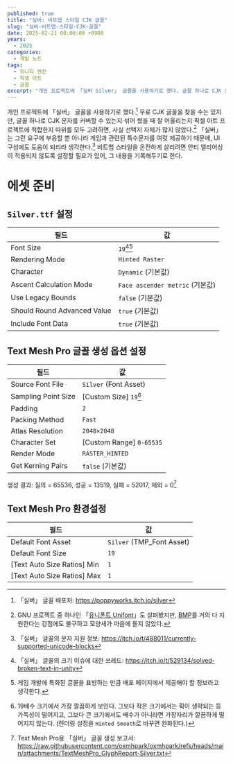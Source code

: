 ```yaml
---
published: true
title: "실버: 비트맵 스타일 CJK 글꼴"
slug: "실버-비트맵-스타일-CJK-글꼴"
date: 2025-02-21 00:00:00 +0900
years:
  - 2025
categories:
  - 개발 노트
tags:
  - 유니티 엔진
  - 픽셀 아트
  - 글꼴
excerpt: "개인 프로젝트에 「실버 Silver」 글꼴을 사용하기로 했다. 글꼴 하나로 CJK 문자를 커버할 수 있는지·섞어 썼을 때 잘 어울리는지·픽셀 아트 프로젝트에 적합한지 따위를 모두 고려하면 선택지가 많지 않은데, 「실버」는 그런 요구에 부응할 뿐 아니라 게임과 관련된 특수문자를 여럿 제공한다."
---
```

개인 프로젝트에 「실버」 글꼴을 사용하기로 했다.[^1] 무료 CJK 글꼴을 찾을 수는 있지만, 글꼴 하나로 CJK 문자를 커버할 수 있는지·섞어 썼을 때 잘 어울리는지·픽셀 아트 프로젝트에 적합한지 따위를 모두 고려하면, 사실 선택지 자체가 많지 않았다.[^2] 「실버」는 그런 요구에 부응할 뿐 아니라 게임과 관련된 특수문자를 여럿 제공하기 때문에, UI 구성에도 도움이 되리라 생각한다.[^3] 비트맵 스타일을 온전하게 살리려면 안티 앨리어싱이 적용되지 않도록 설정할 필요가 있어, 그 내용을 기록해두기로 한다.

[^1]: 「실버」 글꼴 배포처: <https://poppyworks.itch.io/silver>
[^2]: GNU 프로젝트 중 하나인 「[유니폰트 Unifont](https://unifoundry.com/unifont/index.html)」도 살펴봤지만, [BMP](/basic-multilingual-plane)를 거의 다 지원한다는 강점에도 불구하고 모양새가 마음에 들지 않았다.
[^3]: 「실버」 글꼴의 문자 지원 정보: <https://itch.io/t/488011/currently-supported-unicode-blocks>

# 에셋 준비

## `Silver.ttf` 설정

| 필드 | 값 |
|---|---|
| Font Size | `19`[^4][^5] |
| Rendering Mode | `Hinted Raster` |
| Character | `Dynamic` (기본값) |
| Ascent Calculation Mode | `Face ascender metric` (기본값) |
| Use Legacy Bounds | `false` (기본값) |
| Should Round Advanced Value | `true` (기본값) |
| Include Font Data | `true` (기본값) |

[^4]: 「실버」 글꼴의 크기 이슈에 대한 쓰레드: <https://itch.io/t/529134/solved-broken-text-in-unity>
[^5]: 게임 개발에 특화된 글꼴을 표방하는 만큼 배포 페이지에서 제공해야 할 정보라고 생각한다.

## Text Mesh Pro 글꼴 생성 옵션 설정

| 필드 | 값 |
|---|---|
| Source Font File | `Silver` (Font Asset) |
| Sampling Point Size | [Custom Size] `19`[^7] |
| Padding | `2` |
| Packing Method | `Fast` |
| Atlas Resolution | `2048×2048` |
| Character Set | [Custom Range] `0-65535` |
| Render Mode | `RASTER_HINTED` |
| Get Kerning Pairs | `false` (기본값) |

생성 결과: 질의 = 65536, 성공 = 13519, 실패 = 52017, 제외 = 0[^6]

[^6]: Text Mesh Pro용 「실버」 글꼴 생성 보고서: <https://raw.githubusercontent.com/oxmhpark/oxmhpark/refs/heads/main/attachments/TextMeshPro_GlyphReport-Silver.txt>
[^7]: 19배수 크기에서 가장 깔끔하게 보인다. 그보다 작은 크기에서는 획이 생략되는 등 가독성이 떨어지고, 그보다 큰 크기에서도 배수가 아니라면 가장자리가 깔끔하게 떨어지지 않는다. (렌더링 설정을 `Hinted Smooth`로 바꾸면 완화된다.)

## Text Mesh Pro 환경설정

| 필드 | 값 |
|---|---|
| Default Font Asset | `Silver` (TMP_Font Asset) |
| Default Font Size | `19` |
| [Text Auto Size Ratios] Min | `1` |
| [Text Auto Size Ratios] Max | `1` |